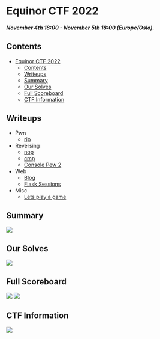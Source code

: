 # Equinor CTF 2022

***November 4th 18:00 - November 5th 18:00 (Europe/Oslo).***


## Contents

- [Equinor CTF 2022](#equinor-ctf-2022)
  - [Contents](#contents)
  - [Writeups](#writeups)
  - [Summary](#summary)
  - [Our Solves](#our-solves)
  - [Full Scoreboard](#full-scoreboard)
  - [CTF Information](#ctf-information)

## Writeups
- Pwn
  - [rip](educational-rip)
- Reversing
  - [nop](beginner-nop)
  - [cmp](educational-cmp)
  - [Console Pew 2](beginner-console-pew-2)
- Web
  - [Blog](beginner-blog)
  - [Flask Sessions](web-flask-sessions)
- Misc
  - [Lets play a game](misc-lets-play-a-game)


## Summary
![](images/00-team-summary.png)

## Our Solves
![](images/01-solves.png)

## Full Scoreboard
![](images/02-scoreboard1.png)
![](images/03-scoreboard2.png)

## CTF Information
![](images/04-ctf-info.png)